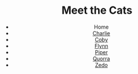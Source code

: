 <!DOCTYPE html>
<html lang="en">
  <head>
    <meta charset="UTF-8" />
    <title>Meet the Cats</title>
    <link href="css/style.css" rel"stylesheet"/>
  </head>

  <body>
    <header>
      <h1>Meet the Cats</h1>

<nav>
  <ul>
    <li>Home</li>
    <li><a href="black-n-white/charlie.md">Charlie</a></li>
    <li><a href="snowshoe/coby.md">Coby</a></li>
    <li><a href="tabby/flynn.md">Flynn</a></li>
   <li><a href="egyptian-mau/piper.md">Piper</a></li>
    <li><a href="tabby/quorra.md">Quorra</a></li>
    <li><a href="tux/zedo.md">Zedo</a></li>
  </ul>
</nav>
    </header>
  </body>
</html>
